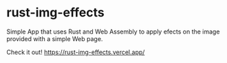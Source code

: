 # rust-img-effects

Simple App that uses Rust and Web Assembly to apply efects on the image provided with a simple Web page.

Check it out! 
https://rust-img-effects.vercel.app/
